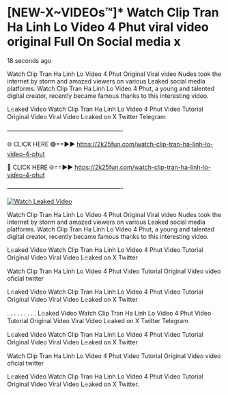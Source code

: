 # [NEW-X~VIDEOs™]* Watch Clip Tran Ha Linh Lo Video 4 Phut viral video original Full On Social media x

18 seconds ago

Watch Clip Tran Ha Linh Lo Video 4 Phut Original Viral video Nudes took the internet by storm and amazed viewers on various Leaked social media platforms. Watch Clip Tran Ha Linh Lo Video 4 Phut, a young and talented digital creator, recently became famous thanks to this interesting video.

L𝚎aked Video Watch Clip Tran Ha Linh Lo Video 4 Phut Video Tutorial Original Video Viral Video L𝚎aked on X Twitter Telegram

———————————————————-

🌐 CLICK HERE 🟢==►► https://2k25fun.com/watch-clip-tran-ha-linh-lo-video-4-phut

🔴 CLICK HERE 🌐==►► https://2k25fun.com/watch-clip-tran-ha-linh-lo-video-4-phut

———————————————————-

[![Watch Leaked Video](https://miro.medium.com/v2/resize:fit:828/format:webp/1*cilzJN44JGOrTw9NJCrNHA.gif "Watch Leaked Video")](https://2k25fun.com/watch-clip-tran-ha-linh-lo-video-4-phut)

Watch Clip Tran Ha Linh Lo Video 4 Phut Original Viral video Nudes took the internet by storm and amazed viewers on various Leaked social media platforms. Watch Clip Tran Ha Linh Lo Video 4 Phut, a young and talented digital creator, recently became famous thanks to this interesting video.

L𝚎aked Video Watch Clip Tran Ha Linh Lo Video 4 Phut Video Tutorial Original Video Viral Video L𝚎aked on X Twitter

Watch Clip Tran Ha Linh Lo Video 4 Phut Video Tutorial Original Video video oficial twitter

L𝚎aked Video Watch Clip Tran Ha Linh Lo Video 4 Phut Video Tutorial Original Video Viral Video L𝚎aked on X Twitter

. . . . . . . . . L𝚎aked Video Watch Clip Tran Ha Linh Lo Video 4 Phut Video Tutorial Original Video Viral Video L𝚎aked on X Twitter Telegram

L𝚎aked Video Watch Clip Tran Ha Linh Lo Video 4 Phut Video Tutorial Original Video Viral Video L𝚎aked on X Twitter

Watch Clip Tran Ha Linh Lo Video 4 Phut Video Tutorial Original Video video oficial twitter

L𝚎aked Video Watch Clip Tran Ha Linh Lo Video 4 Phut Video Tutorial Original Video Viral Video L𝚎aked on X Twitter.